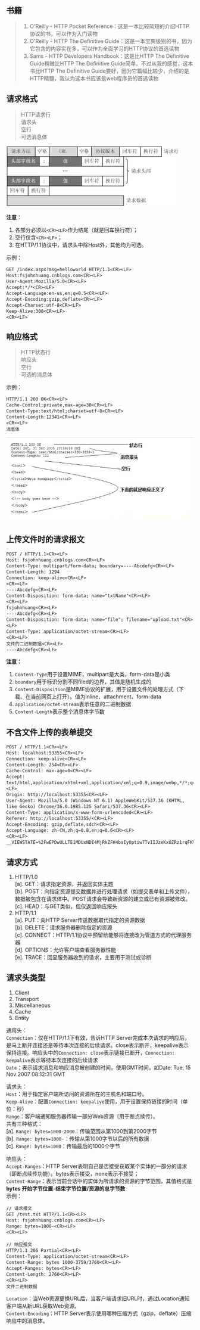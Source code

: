 ## 书籍
>1. O'Reilly - HTTP Pocket Reference：这是一本比较简短的介绍HTTP协议的书，可以作为入门读物<br/>
>2. O'Reilly - HTTP The Definitive Guide：这是一本宝典级别的书，因为它包含的内容实在多，可以作为全面学习的HTTP协议的首选读物<br/>
>3. Sams - HTTP Developers Handbook：这是比HTTP The Definitive Guide稍微比HTTP The Definitive Guide简单。不过从我的感觉，这本书比HTTP The Definitive Guide要好，因为它篇幅比较少，介绍的是HTTP精髓，我认为这本书应该是web程序员的首选读物<br/>

## 请求格式
>HTTP请求行<br/>
>请求头<br/>
>空行<br/>
>可选消息体<br/>

![请求格式](./http.d/reqMsg.png)

__注意__：<br/>
1. 各部分必须以`<CR><LF>`作为结尾（就是回车换行符）；<br/>
2. 空行仅含`<CR><LF>`；<br/>
3. 在HTTP/1.1协议中，请求头中除Host外，其他均为可选。<br/>

示例：

	GET /index.aspx?msg=helloworld HTTP/1.1<CR><LF>
	Host:fsjohnhuang.cnblogs.com<CR><LF>
	User-Agent:Mozilla/5.0<CR><LF>
	Accept:*/*<CR><LF>
	Accept-Language:en-us,en;q=0.5<CR><LF>
	Accept-Encoding:gzip,deflate<CR><LF>
	Accept-Charset:utf-8<CR><LF>
	Keep-Alive:300<CR><LF>
	<CR><LF>

## 响应格式
>HTTP状态行<br/>
>响应头<br/>
>空行<br/>
>可选的消息体<br/>

示例：

	HTTP/1.1 200 OK<CR><LF>
	Cache-Control:private,max-age=30<CR><LF>
	Content-Type:text/html;charset=utf-8<CR><LF>
	Content-Length:12341<CR><LF>
	<CR><LF>
	消息体

![响应示例](./http.d/rspMsg.jpg)


## 上传文件时的请求报文
	POST / HTTP/1.1<CR><LF>
	Host: fsjohnhuang.cnblogs.com<CR><LF>
	Content-Type: multipart/form-data; boundary=----Abcdefg<CR><LF>
	Content-Length: 1294
	Connection: keep-alive<CR><LF>
	<CR><LF>
	----Abcdefg<CR><LF>
	Content-Disposition: form-data; name="txtName"<CR><LF>
	<CR><LF>
	fsjohnhuang<CR><LF>
	----Abcdefg<CR><LF>
	Content-Disposition: form-data; name="file"; filename="upload.txt"<CR><LF>
	Content-Type: application/octet-stream<CR><LF>
	<CR><LF>
	文件的二进制数据<CR><LF>
	----Abcdefg<CR><LF>


__注意：__<br/>
1. `Content-Type`用于设置MIME，multipart是大类，form-data是小类<br/>
2. `boundary`用于标识分割不同filed的边界，其值是随机生成的<br/>
3. `Content-Disposition`是MIME协议的扩展，用于设置文件的处理方式（下载、在当前网页上打开）。值为inline、attachment、form-data<br/>
4. `application/octet-stream`表示任意的二进制数据<br/>
5. `Content-Length`表示整个消息体字节数

## 不含文件上传的表单提交
	POST / HTTP/1.1<CR><LF>
	Host: localhost:53355<CR><LF>
	Connection: keep-alive<CR><LF>
	Content-Length: 254<CR><LF>
	Cache-Control: max-age=0<CR><LF>
	Accept: text/html,application/xhtml+xml,application/xml;q=0.9,image/webp,*/*;q=0.8<CR><LF>
	Origin: http://localhost:53355<CR><LF>
	User-Agent: Mozilla/5.0 (Windows NT 6.1) AppleWebKit/537.36 (KHTML, like Gecko) Chrome/36.0.1985.125 Safari/537.36<CR><LF>
	Content-Type: application/x-www-form-urlencoded<CR><LF>
	Referer: http://localhost:53355/<CR><LF>
	Accept-Encoding: gzip,deflate,sdch<CR><LF>
	Accept-Language: zh-CN,zh;q=0.8,en;q=0.6<CR><LF>
	<CR><LF>
	__VIEWSTATE=%2FwEPDwULLTE1MDUxNDI4MjRkZFH4baIyUptiw7TvIIJzeKxOZRz1rqFK%2BRWTfmokhxY%2F&__EVENTVALIDATION=%2FwEdAANCICmcUc84%2Buo4wSo1bd7dwjP1kt%2BseU12iVakwziMpc2EIlRoRDoXrxwdHSKZMyrrVwsDZGTTGIGSGxEHAhAbnbOpmPrsh4LHtOcTI6P2iA%3D%3D&txtCmd=test&txtStr=str


## 请求方式
1. HTTP/1.0<br/>
  [a]. GET：请求指定资源，并返回实体主题<br/>
  [b]. POST：向指定资源提交数据并进行处理请求（如提交表单和上传文件），数据被包含在请求体中。POST请求会导致新资源的建立或已有资源被修改。<br/>
  [c]. HEAD：与GET类似，但仅返回响应报头<br/>
2. HTTP/1.1<br/>
  [a]. PUT：向HTTP Server传送数据取代指定的资源数据<br/>
  [b]. DELETE：请求服务器删除指定的资源<br/>
  [c]. CONNECT：HTTP/1.1协议中预留给能够将连接改为管道方式的代理服务器<br/>
  [d]. OPTIONS：允许客户端查看服务器性能<br/>
  [e]. TRACE：回显服务器收到的请求，主要用于测试或诊断<br/>
  


## 请求头类型
1. Client
2. Transport
3. Miscellaneous
4. Cache
5. Entity

通用头：<br/>
`Connection`：仅在HTTP/1.1下有效，告诉HTTP Server完成本次请求的响应后，是马上断开连接还是等待本次连接的后续请求。close表示断开，keepalive表示保持连接。响应头中的`Connection: close`表示链接已断开，`Connection: keepalive`表示等待本次连接的后续请求<br/>
`Date`：表示请求消息和响应消息被创建的时间，使用GMT时间，如Date: Tue, 15 Nov 2007 08:12:31 GMT


请求头：<br/>
`Host`：用于指定客户端所访问的资源所在的主机名和端口号。<br/>
`Keep-Alive`：配置`Connection: keepalive`使用，用于设置保持链接的时间（单位：秒）<br/>
`Range`：客户端通知服务器传输一部分Web资源（用于断点续传）。<br/>
共有三种格式：<br/>
[a]. `Range: bytes=1000-2000`：传输范围从第1000到第2000字节<br/>
[b]. `Range: bytes=1000-`：传输从第1000字节以后的所有数据<br/>
[c]. `Range: bytes=1000`：传输最后的1000个字节<br/>


响应头：<br/>
`Accept-Ranges`：HTTP Server表明自己是否接受获取某个实体的一部分的请求（即断点续传功能）。bytes表示接受，none表示不接受；<br/>
`Content-Range`：表示当前会话中的实体为所请求的资源的字节范围，其值格式是 **bytes 开始字节位置-结束字节位置/资源的总字节数**<br/>
示例：

	// 请求报文
	GET /test.txt HTTP/1.1<CR><LF>
	Host: fsjohnhuang.cnblogs.com<CR><LF>
	Range: bytes=1000-<CR><LF>
	<CR><LF>

	// 响应报文
	HTTP/1.1 206 Partial<CR><LF>
	Content-Type: application/octet-stream<CR><LF>
	Content-Range: bytes 1000-3759/3760<CR><LF>
	Accept-Ranges: bytes<CR><LF>
	Content-Length: 2760<CR><LF>
	<CR><LF>
	文件二进制数据

`Location`：当Web资源更换URL后，当客户端请求旧URL时，通过Location通知客户端从新URL获取Web资源。<br/>
`Content-Encoding`：HTTP Server表示使用哪种压缩方式（gzip，deflate）压缩响应中的消息体。<br/>



